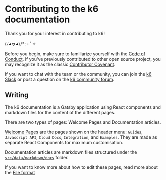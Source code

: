 Contributing to the k6 documentation
====================================

Thank you for your interest in contributing to k6!

(ﾉ◕ヮ◕)ﾉ*:・ﾟ✧

Before you begin, make sure to familiarize yourself with the [Code of Conduct](CODE_OF_CONDUCT.md). If you've previously contributed to other open source project, you may recognize it as the classic [Contributor Covenant](https://contributor-covenant.org/).

If you want to chat with the team or the community, you can join the [k6 Slack](https://k6.io/slack/) or post a question on the [k6 community forum](https://community.k6.io/).

## Writing

The k6 documentation is a Gatsby application using React components and markdown files for the content of the different pages.

There are two types of pages: Welcome Pages and Documentation articles.

[Welcome Pages](src/templates/docs) are the pages shown on the header menu: `Guides`, `Javascript API`, `Cloud Docs`, `Integration`, and `Examples`. They are made as separate React Components for maximum customisation. 

Documentation articles are markdown files structured under the [`src/data/markdown/docs`](src/data/markdown/docs) folder.

If you want to know more about how to edit these pages, read more about the [File format](CONTRIBUTING_FILE_FORMAT.md)